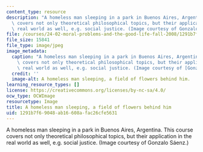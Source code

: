 ```yaml
---
content_type: resource
description: "A homeless man sleeping in a park in Buenos Aires, Argentina. This course\
  \ covers not only theoretical philosophical topics, but their application in the\
  \ real world as well, e.g. social justice. (Image courtesy of Gonzalo S\xE1enz.)"
file: /courses/24-02-moral-problems-and-the-good-life-fall-2008/1291b7f69048ab16608afac26cfe5631_24-02f08-th.jpg
file_size: 15841
file_type: image/jpeg
image_metadata:
  caption: "A homeless man sleeping in a park in Buenos Aires, Argentina. This course\
    \ covers not only theoretical philosophical topics, but their application in the\
    \ real world as well, e.g. social justice. (Image courtesy of [Gonzalo S\xE1enz](http://www.flickr.com/photos/gonzalo_ar/).)"
  credit: ''
  image-alt: A homeless man sleeping, a field of flowers behind him.
learning_resource_types: []
license: https://creativecommons.org/licenses/by-nc-sa/4.0/
ocw_type: OCWImage
resourcetype: Image
title: A homeless man sleeping, a field of flowers behind him
uid: 1291b7f6-9048-ab16-608a-fac26cfe5631
---
```

A homeless man sleeping in a park in Buenos Aires, Argentina. This course covers not only theoretical philosophical topics, but their application in the real world as well, e.g. social justice. (Image courtesy of Gonzalo Sáenz.)